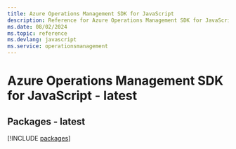 ```yaml
---
title: Azure Operations Management SDK for JavaScript
description: Reference for Azure Operations Management SDK for JavaScript
ms.date: 08/02/2024
ms.topic: reference
ms.devlang: javascript
ms.service: operationsmanagement
---
```

# Azure Operations Management SDK for JavaScript - latest
## Packages - latest
[!INCLUDE [packages](operations-management-index.md)]